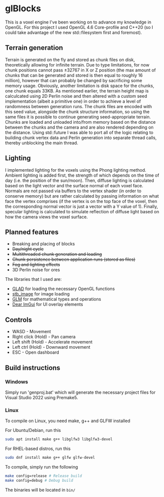 # glBlocks

This is a voxel engine I've been working on to advance my knowledge in OpenGL. For this project I used OpenGL 4.6 Core-profile and C++20 (so I could take advantage of the new std::filesystem first and foremost).

## Terrain generation
Terrain is generated on the fly and stored as chunk files on disk, theoretically allowing for infinite terrain. Due to type limitations, for now chunk positions cannot pass ±32767 in X or Z position (the max amount of chunks that can be generated and stored is then equal to roughly 16 million), however that can probably be changed by sacrificing some memory usage. Obviously, another limitation is disk space for the chunks, one chunk equals 33KB. As mentioned earlier, the terrain height map is calculcated using 2D Perlin noise and then altered with a custom seed implementation (albeit a primitive one) in order to achieve a level of randomness between generation runs. The chunk files are encoded with this seed value, alongside the chunk structure information, so using the same files it is possible to continue generating seed-appropriate terrain. Chunks are loaded and unloaded into/from memory based on the distance between the chunks and the camera and are also rendered depending on the distance. Using std::future I was able to port all of the logic relating to building chunk vertex data and Perlin generation into separate thread calls, thereby unblocking the main thread.

## Lighting
I implemented lighting for the voxels using the Phong lighting method. Ambient lighting is added first, the strength of which depends on the time of day (i.e. the position of the sun/moon). Then, diffuse lighting is calculated based on the light vector and the surface normal of each voxel face. Normals are not passed via buffers to the vertex shader (in order to conserve memory) but are rather calculated by passing information on what face the vertex comprises (if the vertex is on the top face of the voxel, then the corresponding normal vector is just a vector with a Y value of 1). Finally, specular lighting is calculated to simulate reflection of diffuse light based on how the camera views the voxel surface. 

## Planned features

- Breaking and placing of blocks
- ~~Day/night cycle~~
- ~~Multithreaded chunk generation and loading~~
- ~~Chunk persistence between application runs (stored as files)~~
- ~~Fog and lighting effects~~
- 3D Perlin noise for ores

The libraries that I used are:

- [GLAD](https://github.com/Dav1dde/glad) for loading the necessary OpenGL functions
- [stb_image](https://github.com/nothings/stb) for image loading
- [GLM](https://github.com/g-truc/glm) for mathematical types and operations
- [Dear ImGui](https://github.com/ocornut/imgui) for UI overlay elements

## Controls

- WASD - Movement
- Right click (Hold) - Pan camera
- Left shift (Hold) - Accelerate movement
- Left ctrl (Hold) - Downward movement
- ESC - Open dashboard

## Build instructions
### Windows
Simply run 'genproj.bat' which will generate the necessary project files for Visual Studio 2022 using Premake5.
### Linux
To compile on Linux, you need make, g++ and GLFW installed

For Ubuntu/Debian, run this
```bash
sudo apt install make g++ libglfw3 libglfw3-devel
```
For RHEL-based distros, run this
```bash
sudo dnf install make g++ glfw glfw-devel
```
To compile, simply run the following
```bash
make config=release # Release build
make config=debug # Debug build
```
The binaries will be located in `bin/`
